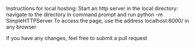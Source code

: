 Instructions for local hosting: 
Start an http server in the local directory: navigate to the directory in command prompt and run python -m SimpleHTTPServer 
To access the page, use the address localhost:8000/ in any browser

If you have any changes, feel free to submit a pull request